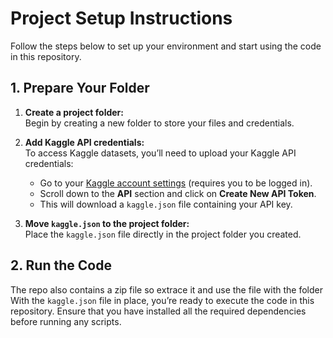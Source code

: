 # Project Setup Instructions

Follow the steps below to set up your environment and start using the code in this repository.

## 1. Prepare Your Folder

1. **Create a project folder:**  
   Begin by creating a new folder to store your files and credentials.

2. **Add Kaggle API credentials:**  
   To access Kaggle datasets, you’ll need to upload your Kaggle API credentials:
   - Go to your [Kaggle account settings](https://www.kaggle.com/account) (requires you to be logged in).
   - Scroll down to the **API** section and click on **Create New API Token**.
   - This will download a `kaggle.json` file containing your API key.

3. **Move `kaggle.json` to the project folder:**  
   Place the `kaggle.json` file directly in the project folder you created.

## 2. Run the Code
The repo also contains a zip file so extrace it and use the file with the folder
With the `kaggle.json` file in place, you’re ready to execute the code in this repository. Ensure that you have installed all the required dependencies before running any scripts.
